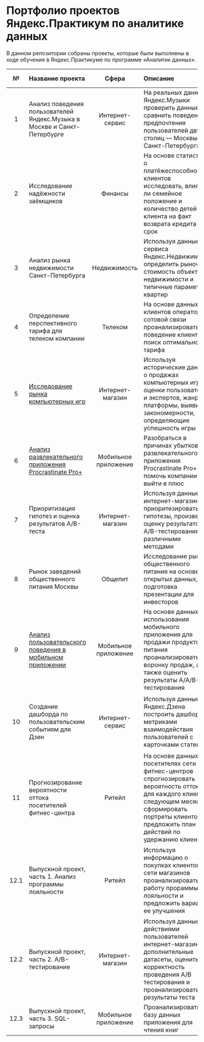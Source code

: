 # Портфолио проектов Яндекс.Практикум по аналитике данных

В данном репозитории собраны проекты, которые были выполнены в ходе обучения в Яндекс.Практикуме по программе «Аналитик данных». 

|№|Название проекта|Сфера|Описание|Навыки и инструменты|
|:-----:|:-----|:-----:|:-----|:-----:|
|1|Анализ поведения пользователей Яндекс.Музыка в Москве и Санкт-Петербурге|Интернет-сервис| На реальных данных Яндекс.Музыки проверить данные и сравнить поведение и предпочтения пользователей двух столиц — Москвы и Санкт-Петербурга | `Python`, `Pandas`, `предобработка данных`  |
|2|Исследование надёжности заёмщиков|Финансы| На основе статистики о платёжеспособности клиентов исследовать, влияет ли семейное положение и количество детей клиента на факт возврата кредита в срок | `Python`, `Pandas`, `предобработка данных`  |
|3|Анализ рынка недвижимости Санкт-Петербурга|Недвижимость| Используя данные сервиса Яндекс.Недвижимость определить рыночную стоимость объектов недвижимости и типичные параметры квартир | `Python`, `Pandas`, `Matplotlib`, `исследовательский анализ данных`, `визуализация данных`, `предобработка данных`|
|4|Определение перспективного тарифа для телеком компании|Телеком| На основе данных клиентов оператора сотовой связи проанализировать поведение клиентов и поиск оптимального тарифа | `Python`, `Pandas`, `Matplotlib`, `NumPy`, `SciPy`, `проверка статистических гипотез`, `описательная статистика` |
|5|[Исследование рынка компьютерных игр](https://github.com/manuyuyu/yandex-practicum/tree/main/computer_games_market)|Интернет-магазин| Используя исторические данные о продажах компьютерных игр, оценки пользователей и экспертов, жанры и платформы, выявить закономерности, определяющие успешность игры| `Python`, `Pandas`, `NumPy`, `Matplotlib`, `предобработка данных`, `исследовательский анализ данных`, `описательная статистика`, `проверка статистических гипотез` |
|6|[Анализ развлекательного приложения Procrastinate Pro+](https://github.com/manuyuyu/yandex-practicum/tree/main/procrastinate_pro_plus_app_losses)|Мобильное приложение| Разобраться в причинах убытков развлекательного приложения Procrastinate Pro+ и помочь компании выйти в плюс | `Python`, `Pandas`, `Matplotlib`, `когортный анализ`, `юнит-экономика`, `продуктовые метрики` |
|7|Приоритизация гипотез и оценка результатов А/В-теста|Интернет-магазин| Используя данные интернет-магазина приоритезировать гипотезы, произвести оценку результатов A/B-тестирования различными методами | `Python`, `Pandas`, `Matplotlib`, `SciPy`, `A/B-тестирование`, `проверка статистических гипотез` |
|8|Рынок заведений общественного питания Москвы|Общепит| Исследование рынка общественного питания на основе открытых данных, подготовка презентации для инвесторов | `Python`, `Pandas`, `Seaborn`, `Plotly`, `визуализация данных` |
|9|[Анализ пользовательского поведения в мобильном приложении](https://github.com/manuyuyu/yandex-practicum/tree/main/grocery_mobile_app)|Мобильное приложение| На основе данных использования мобильного приложения для продажи продуктов питания проанализировать воронку продаж, а также оценить результаты A/A/B-тестирования | `Python`, `Pandas`, `Matplotlib`, `Seaborn`, `Plotly`, `A/B-тестирование`, `событийная аналитика`, `продуктовые метрики`, `проверка статистических гипотез`, `визуализация данных` |
|10|Создание дашборда по пользовательским событиям для Дзен|Интернет-сервис| Используя данные Яндекс.Дзена построить дашборд с метриками взаимодействия пользователей с карточками статей | `Python`, `SQLAlchemy`, `PostgreSQL`, `Tableau`, `продуктовые метрики`, `построение дашбордов`|
|11|Прогнозирование вероятности оттока посетителей фитнес-центра|Ритейл| На основе данных о посетителях сети фитнес-центров спрогнозировать вероятность оттока для каждого клиента в следующем месяце, сформировать портреты клиентов, предложить план действий по удержанию клиентов | `Python`, `Pandas`, `Scikit-learn`, `Matplotlib`, `Seaborn`, `машинное обучение`, `классификация`, `кластеризация`|
|12.1|Выпускной проект, часть 1. Анализ программы лояльности|Ритейл| Используя информацию о покупках клиентов сети магазинов проанализировать работу прораммы лояльности и предложить варианты ее улучшения | `Python`, `Pandas`, `Matplotlib`, `NumPy`, `SciPy`, `Scikit-learn`, `исследовательский анализ данных`, `проверка статистических гипотез`, `кластеризация` |
|12.2|Выпускной проект, часть 2. A/B-тестирование|Интернет-магазин| Используя данные с действиями пользователей интернет-магазина и дополнительные датасеты, оценить корректность проведения А/В тестирования и проанализировать результаты теста | `Python`, `Pandas`, `Matplotlib`, `NumPy`, `SciPy`, `A/B-тестирование`, `проверка статистических гипотез` |
|12.3|Выпускной проект, часть 3. SQL-запросы|Мобильное приложение| Проанализировать базу данных приложения для чтения книг | `Python`, `Pandas`, `SQLAlchemy` |